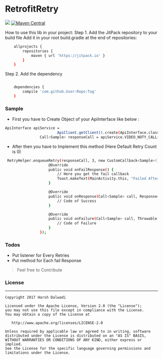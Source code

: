# RetrofitRetry

[![](https://jitpack.io/v/dalwadi2/RetrofitRetry.svg)](https://jitpack.io/#dalwadi2/RetrofitRetry)
[![Maven Central](https://maven-badges.herokuapp.com/maven-central/io.github.dalwadi2/RetrofitRetry/badge.svg)](https://maven-badges.herokuapp.com/maven-central/io.github.dalwadi2/RetrofitRetry)

How to use this lib in your project: 
Step 1. Add the JitPack repository to your build file
Add it in your root build.gradle at the end of repositories:
```sh
	allprojects {
		repositories {
			maven { url 'https://jitpack.io' }
		}
	}
```

Step 2. Add the dependency
```sh

	dependencies {
		compile 'com.github.User:Repo:Tag'
	}
```


### Sample

- First you have to Create Object of your ApiInterface like below : 
```sh
ApiInterface apiService =
                        ApiClient.getClient().create(ApiInterface.class);
                Call<Sample> responseCall = apiService.VIDEO_NOTY_CALL();
```
- After then you have to Implement this method (Here Default Retry Count is 0)
```sh
 RetryHelper.enqueueRetry(responseCall, 3, new CustomCallback<Sample>() {
                    @Override
                    public void onFailResponse() {
                        // Here you get the fail callback
                        Toast.makeText(MainActivity.this, "Failed After Retry", Toast.LENGTH_SHORT).show();
                    }

                    @Override
                    public void onResponse(Call<Sample> call, Response<Sample> response) {
                        // Code of Success
                    }

                    @Override
                    public void onFailure(Call<Sample> call, Throwable t) {
                        // Code of Failure
                    }
                });
```

### Todos

 - Put listener for Every Retries
 - Put method for Each fail Response

> Feel free to Contribute

### License
--------

    Copyright 2017 Harsh Dalwadi

    Licensed under the Apache License, Version 2.0 (the "License");
    you may not use this file except in compliance with the License.
    You may obtain a copy of the License at

       http://www.apache.org/licenses/LICENSE-2.0

    Unless required by applicable law or agreed to in writing, software
    distributed under the License is distributed on an "AS IS" BASIS,
    WITHOUT WARRANTIES OR CONDITIONS OF ANY KIND, either express or implied.
    See the License for the specific language governing permissions and
    limitations under the License.
